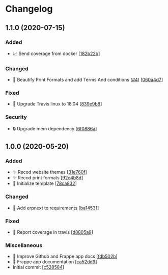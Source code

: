 # Changelog

<a name="1.1.0"></a>

## 1.1.0 (2020-07-15)

### Added

-   📈 Send coverage from docker \[[182b22b](https://github.com/Monogramm/recod_erpnext_design/commit/182b22b1802d0b56963ae60da872797a113fb7b1)]

### Changed

-   💄 Beautify Print Formats and add Terms And conditions ([#4](https://github.com/Monogramm/recod_erpnext_design/issues/4)) \[[060a4d7](https://github.com/Monogramm/recod_erpnext_design/commit/060a4d786d152c8ff815cab4a0eb774aafaba98a)]

### Fixed

-   💚 Upgrade Travis linux to 18.04 \[[839e9b8](https://github.com/Monogramm/recod_erpnext_design/commit/839e9b8bdb6cbcc607a58223aed90816496d7a58)]

### Security

-   🔒 Upgrade mem dependency \[[6f0886a](https://github.com/Monogramm/recod_erpnext_design/commit/6f0886aeae3aaafb7e40316132ab6dc23c051438)]

<a name="1.0.0"></a>

## 1.0.0 (2020-05-20)

### Added

-   ✨ Recod website themes \[[31e760f](https://github.com/Monogramm/recod_erpnext_design/commit/31e760f4b379bc7da8af46434cba4f349f5c3ef4)]
-   ✨ Recod print formats \[[92c4b8d](https://github.com/Monogramm/recod_erpnext_design/commit/92c4b8d9081e9fd3bbc37dd2e2f688e4afa28b6d)]
-   🎉 Initialize template \[[78ca832](https://github.com/Monogramm/recod_erpnext_design/commit/78ca83233b94d8c581daf12ecd40057174876276)]

### Changed

-   🔧 Add erpnext to requirements \[[ba14531](https://github.com/Monogramm/recod_erpnext_design/commit/ba14531b54344ae72658a7d656e2c47d49b376c2)]

### Fixed

-   💚 Report coverage in travis \[[d8805a9](https://github.com/Monogramm/recod_erpnext_design/commit/d8805a925574ba245f1f1cbea0fe1b5bf2da0121)]

### Miscellaneous

-   📝 Improve Github and Frappe app docs \[[fdb502b](https://github.com/Monogramm/recod_erpnext_design/commit/fdb502b6124399e3e1be6156de01bebcadf455d2)]
-   📝 Frappe app documentation \[[ca52dd9](https://github.com/Monogramm/recod_erpnext_design/commit/ca52dd9974d8d806a2025d099481bdbbcc4b3536)]
-   Initial commit \[[c528584](https://github.com/Monogramm/recod_erpnext_design/commit/c528584e9fb1c452c5279b066184ab1d35800a1b)]
